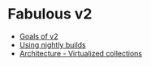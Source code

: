 # Fabulous v2

- [Goals of v2](goals-of-v2.md)
- [Using nightly builds](userguide/using-nightly-builds.md)
- [Architecture - Virtualized collections](architecture/xamarin.forms/virtualized-collections.md)